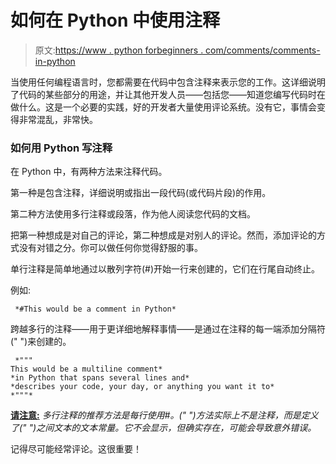 # 如何在 Python 中使用注释

> 原文:[https://www . python forbeginners . com/comments/comments-in-python](https://www.pythonforbeginners.com/comments/comments-in-python)

当使用任何编程语言时，您都需要在代码中包含注释来表示您的工作。这详细说明了代码的某些部分的用途，并让其他开发人员——包括您——知道您编写代码时在做什么。这是一个必要的实践，好的开发者大量使用评论系统。没有它，事情会变得非常混乱，非常快。

### 如何用 Python 写注释

在 Python 中，有两种方法来注释代码。

第一种是包含注释，详细说明或指出一段代码(或代码片段)的作用。

第二种方法使用多行注释或段落，作为他人阅读您代码的文档。

把第一种想成是对自己的评论，第二种想成是对别人的评论。然而，添加评论的方式没有对错之分。你可以做任何你觉得舒服的事。

单行注释是简单地通过以散列字符(#)开始一行来创建的，它们在行尾自动终止。

例如:

```
 *#This would be a comment in Python*
```

跨越多行的注释——用于更详细地解释事情——是通过在注释的每一端添加分隔符(" ")来创建的。

```
 *""" 
This would be a multiline comment*
*in Python that spans several lines and*
*describes your code, your day, or anything you want it to*
*"""*
```

<u>**请注意:**</u> *多行注释的推荐方法是每行使用#。(" ")方法实际上不是注释，而是定义了(" ")之间文本的文本常量。它不会显示，但确实存在，可能会导致意外错误。*

记得尽可能经常评论。这很重要！